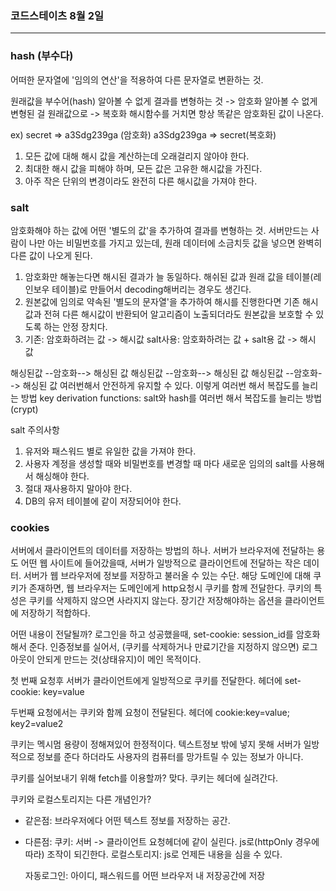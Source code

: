 ### 코드스테이츠 8월 2일

---

### hash (부수다)

어떠한 문자열에 '임의의 연산'을 적용하여 다른 문자열로 변환하는 것.

원래값을 부수어(hash) 알아볼 수 없게 결과를 변형하는 것 -> 암호화
알아볼 수 없게 변형된 걸 원래값으로 -> 복호화
해시함수를 거치면 항상 똑같은 암호화된 값이 나온다.

ex)
secret => a3Sdg239ga (암호화)
a3Sdg239ga => secret(복호화)

1. 모든 값에 대해 해시 값을 계산하는데 오래걸리지 않아야 한다.
2. 최대한 해시 값을 피해야 하며, 모든 값은 고유한 해시값을 가진다.
3. 아주 작은 단위의 변경이라도 완전히 다른 해시값을 가져야 한다.

### salt

암호화해야 하는 값에 어떤 '별도의 값'을 추가하여 결과를 변형하는 것.
서버만드는 사람이 나만 아는 비밀번호를 가지고 있는데, 원래 데이터에 소금치듯 값을 넣으면 완벽히 다른 값이 나오게 된다.

1. 암호화만 해놓는다면 해시된 결과가 늘 동일하다.
   해쉬된 값과 원래 값을 테이블(레인보우 테이블)로 만들어서 decoding해버리는 경우도 생긴다.
2. 원본값에 임의로 약속된 '별도의 문자열'을 추가하여 해시를 진행한다면 기존 해시값과 전혀 다른 해시값이 반환되어 알고리즘이 노출되더라도 원본값을 보호할 수 있도록 하는 안정 장치다.
3. 기존: 암호화하려는 값 -> 해시값
   salt사용: 암호화하려는 값 + salt용 값 -> 해시 값

해싱된값 --암호화--> 해싱된 값
해싱된값 --암호화--> 해싱된 값
해싱된값 --암호화--> 해싱된 값
여러번해서 안전하게 유지할 수 있다.
이렇게 여러번 해서 복잡도를 늘리는 방법
key derivation functions: salt와 hash를 여러번 해서 복잡도를 늘리는 방법 (crypt)

salt 주의사항

1. 유저와 패스워드 별로 유일한 값을 가져야 한다.
2. 사용자 계정을 생성할 때와 비밀번호를 변경할 때 마다 새로운 임의의 salt를 사용해서 해싱해야 한다.
3. 절대 재사용하지 말아야 한다.
4. DB의 유저 테이블에 같이 저장되어야 한다.

### cookies

서버에서 클라이언트의 데이터를 저장하는 방법의 하나. 서버가 브라우저에 전달하는 용도
어떤 웹 사이트에 들어갔을때, 서버가 일방적으로 클라이언트에 전달하는 작은 데이터.
서버가 웹 브라우저에 정보를 저장하고 불러올 수 있는 수단.
해당 도메인에 대해 쿠키가 존재하면, 웹 브라우저는 도메인에게 http요청시 쿠키를 함께 전달한다.
쿠키의 특성은 쿠키를 삭제하지 않으면 사라지지 않는다.
장기간 저장해야하는 옵션을 클라이언트에 저장하기 적합하다.

어떤 내용이 전달될까?
로그인을 하고 성공했을때, set-cookie: session_id를 암호화해서 준다.
인증정보를 실어서, (쿠키를 삭제하거나 만료기간을 지정하지 않으면) 로그아웃이 안되게 만드는 것(상태유지)이 메인 목적이다.

첫 번째 요청후 서버가 클라이언트에게 일방적으로 쿠키를 전달한다.
헤더에 set-cookie: key=value

두번째 요청에서는 쿠키와 함께 요청이 전달된다.
헤더에 cookie:key=value; key2=value2

쿠키는 멕시멈 용량이 정해져있어 한정적이다.
텍스트정보 밖에 넣지 못해 서버가 일방적으로 정보를 준다 하더라도 사용자의 컴퓨터를 망가트릴 수 있는 정보가 아니다.

쿠키를 실어보내기 위해 fetch를 이용할까?
맞다. 쿠키는 헤더에 실려간다.

쿠키와 로컬스토리지는 다른 개념인가?

- 같은점: 브라우저에다 어떤 텍스트 정보를 저장하는 공간.
- 다른점:
  쿠키: 서버 -> 클라이언트 요청헤더에 같이 실린다.
  js로(httpOnly 경우에따라) 조작이 되긴한다.
  로컬스토리지: js로 언제든 내용을 심을 수 있다.

  자동로그인: 아이디, 패스워드를 어떤 브라우저 내 저장공간에 저장
